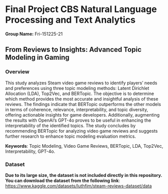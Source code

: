 # Final Project CBS Natural Language Processing and Text Analytics
**Group Name:**
Fri-151225-21

## From Reviews to Insights: Advanced Topic Modeling in Gaming
### Overview
This study analyzes Steam video game reviews to identify players’ needs and preferences using three topic modeling methods: Latent Dirichlet Allocation (LDA), Top2Vec, and BERTopic. The objective is to determine which method provides the most accurate and insightful analysis of these reviews. The findings indicate that BERTopic outperforms the other models in terms of coherence, relevance, interpretability, and topic diversity, offering actionable insights for game developers. Additionally, augmenting the results with OpenAI’s GPT-4o proves to be useful in enhancing the interpretability of the identified topics. The study concludes by recommending BERTopic for analyzing video game reviews and suggests further research to enhance topic modeling evaluation metrics.


**Keywords**: Topic Modeling, Video Game Reviews, BERTopic, LDA, Top2Vec, Interpretability, GPT-4o.

### Dataset
**Due to its large size, the dataset is not included directly in this repository. You can download the dataset from the following link**:
https://www.kaggle.com/datasets/luthfim/steam-reviews-dataset/data


